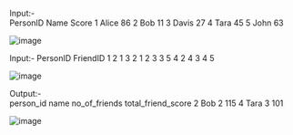 Input:-		
PersonID	Name	Score
1	Alice	86
2	Bob	11
3	Davis	27
4	Tara	45
5	John	63

![image](https://github.com/onkarbankar111/SQL-Practice/assets/164195447/72364453-d068-406e-83bb-4cd795d5ba5e)

Input:-	
PersonID	FriendID
1	2
1	3
2	1
2	3
3	5
4	2
4	3
4	5

![image](https://github.com/onkarbankar111/SQL-Practice/assets/164195447/ff8f9637-5409-4d88-b10b-1d05ba71a37f)

Output:-			
person_id	name	no_of_friends	total_friend_score
2	Bob	2	115
4	Tara	3	101

![image](https://github.com/onkarbankar111/SQL-Practice/assets/164195447/2616040c-6e93-4204-8456-cee57243b6e9)

